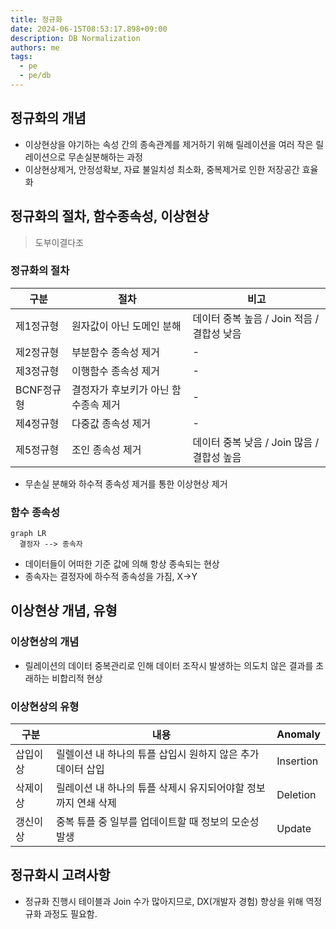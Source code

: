 ```yaml
---
title: 정규화
date: 2024-06-15T08:53:17.898+09:00
description: DB Normalization
authors: me
tags:
  - pe
  - pe/db
---
```


## 정규화의 개념

- 이상현상을 야기하는 속성 간의 종속관계를 제거하기 위해 릴레이션을 여러 작은 릴레이션으로 무손실분해하는 과정
- 이상현상제거, 안정성확보, 자료 불일치성 최소화, 중복제거로 인한 저장공간 효율화

## 정규화의 절차, 함수종속성, 이상현상

> 도부이결다조

### 정규화의 절차

| 구분       | 절차                                 | 비고                                       |
| ---------- | ------------------------------------ | ------------------------------------------ |
| 제1정규형  | 원자값이 아닌 도메인 분해            | 데이터 중복 높음 / Join 적음 / 결합성 낮음 |
| 제2정규형  | 부분함수 종속성 제거                 | -                                          |
| 제3정규형  | 이행함수 종속성 제거                 | -                                          |
| BCNF정규형 | 결정자가 후보키가 아닌 함수종속 제거 | -                                          |
| 제4정규형  | 다중값 종속성 제거                   | -                                          |
| 제5정규형  | 조인 종속성 제거                     | 데이터 중복 낮음 / Join 많음 / 결합성 높음 |

- 무손실 분해와 하수적 종속성 제거를 통한 이상현상 제거

### 함수 종속성

```mermaid
graph LR
  결정자 --> 종속자
```

- 데이터들이 어떠한 기준 값에 의해 항상 종속되는 현상
- 종속자는 결정자에 하수적 종속성을 가짐, X->Y

## 이상현상 개념, 유형

### 이상현상의 개념

- 릴레이션의 데이터 중복관리로 인해 데이터 조작시 발생하는 의도치 않은 결과를 초래하는 비합리적 현상

### 이상현상의 유형

| 구분     | 내용                                                           | Anomaly   |
| -------- | -------------------------------------------------------------- | --------- |
| 삽입이상 | 릴렐이션 내 하나의 튜플 삽입시 원하지 않은 추가 데이터 삽입    | Insertion |
| 삭제이상 | 릴레이션 내 하나의 튜플 삭제시 유지되어야할 정보까지 연쇄 삭제 | Deletion  |
| 갱신이상 | 중복 튜플 중 일부를 업데이트할 때 정보의 모순성 발생           | Update    |

## 정규화시 고려사항

- 정규화 진행시 테이블과 Join 수가 많아지므로, DX(개발자 경험) 향상을 위해 역정규화 과정도 필요함.
